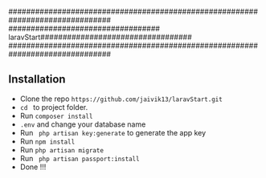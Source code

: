 ############################################################################### 
################################## laravStart################################## 
############################################################################### 

## Installation
* Clone the repo ` https://github.com/jaivik13/laravStart.git `
* `cd ` to project folder. 
* Run ` composer install `
* `.env` and change your database name
* Run ` php artisan key:generate` to generate the app key
* Run ` npm install ` 
* Run ` php artisan migrate ` 
* Run ` php artisan passport:install` 
* Done !!! 



